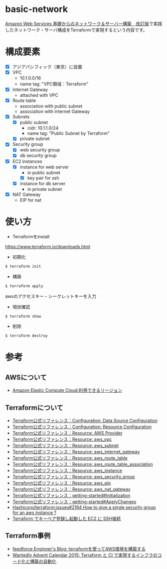 # basic-network
[Amazon Web Services 基礎からのネットワーク＆サーバー構築　改訂版](https://www.nikkeibp.co.jp/atclpubmkt/book/17/261530/)で実践したネットワーク・サーバ構成をTerraformで実現するという内容です。

# 構成要素
- [x] アジアパシフィック（東京）に設置
- [x] VPC
  - 10.1.0.0/16
  - name tag: "VPC領域：Terraform"
- [x] Internet Gateway
  - attached with VPC
- [x] Route table
  - association with public subnet
  - association with Internet Gateway
- [x] Subnets
  - [x] public subnet
    - cidr: 10.1.1.0/24
    - name tag: "Public Subnet by Terraform"
  - [x] private subnet
- [x] Security group
  - [x] web security group
  - [x] db security group
- [x] EC2 instances
  - [x] instance for web server
    - in public subnet
    - [x] key pair for ssh
  - [x] instance for db server
    - in private subnet
- [x] NAT Gateway
  - EIP for nat

# 使い方
- Terraformをinstall

https://www.terraform.io/downloads.html

- 初期化

```bash
$ terraform init
```
- 構築

```bash
$ terraform apply
```

awsのアクセスキー・シークレットキーを入力

- 現状確認

```bash
$ terraform show
```

- 削除

```bash
$ terraform destroy
```


# 参考
## AWSについて
- [Amazon Elastic Compute Cloud:利用できるリージョン](https://docs.aws.amazon.com/ja_jp/AWSEC2/latest/UserGuide/using-regions-availability-zones.html#concepts-available-regions)

## Terraformについて
- [Terraform公式リファレンス：Configuration: Data Source Configuration](https://www.terraform.io/docs/configuration/data-sources.html)
- [Terraform公式リファレンス：Configuration: Resource Configuration](https://www.terraform.io/docs/configuration/resources.html)
- [Terraform公式リファレンス：Resource: AWS Provider](https://www.terraform.io/docs/providers/aws/index.html)
- [Terraform公式リファレンス：Resource: aws_vpc](https://www.terraform.io/docs/providers/aws/r/vpc.html)
- [Terraform公式リファレンス：Resource: aws_subnet](https://www.terraform.io/docs/providers/aws/r/subnet.html)
- [Terraform公式リファレンス：Resource: aws_internet_gateway](https://www.terraform.io/docs/providers/aws/r/internet_gateway.html)
- [Terraform公式リファレンス：Resource: aws_route_table](https://www.terraform.io/docs/providers/aws/r/route_table.html)
- [Terraform公式リファレンス：Resource: aws_route_table_association](https://www.terraform.io/docs/providers/aws/r/route_table_association.html)
- [Terraform公式リファレンス：Resource: aws_instance](https://www.terraform.io/docs/providers/aws/r/instance.html)
- [Terraform公式リファレンス：Resource: aws_security_group](https://www.terraform.io/docs/providers/aws/r/security_group.html)
- [Terraform公式リファレンス：Resource: aws_eip](https://www.terraform.io/docs/providers/aws/r/eip.html)
- [Terraform公式リファレンス：Resource: aws_nat_gateway](https://www.terraform.io/docs/providers/aws/r/nat_gateway.html)
- [Terraform公式リファレンス：getting-started#Initialization](https://www.terraform.io/intro/getting-started/build.html#initialization)
- [Terraform公式リファレンス：getting-started#ApplyChanges](https://www.terraform.io/intro/getting-started/build.html#apply-changes)
- [Hashicorp/terraform:issues#2164 How to give a single security group for an aws instance ?](https://github.com/hashicorp/terraform/issues/2164)
- [Terraform でキーペア登録し起動した EC2 に SSH接続](http://kenzo0107.hatenablog.com/entry/2017/03/27/215941)

## Terraform事例
- [feedforce Enginner's Blog: terraformを使ってAWS環境を構築する](http://tech.feedforce.jp/startup-terraform.html)
- [Wantedly Advent Calendar 2015: Terraform と CI で実現するインフラのコード化と構築の自動化](https://qiita.com/dtan4/items/ab1671d657f1571e59d8)
